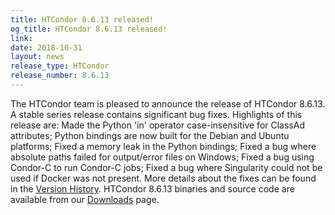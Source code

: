```yaml
---
title: HTCondor 8.6.13 released!
og_title: HTCondor 8.6.13 released!
link: 
date: 2018-10-31
layout: news
release_type: HTCondor
release_number: 8.6.13
---
```


The HTCondor team is pleased to announce the release of HTCondor 8.6.13. A stable series release contains significant bug fixes.  Highlights of this release are: Made the Python 'in' operator case-insensitive for ClassAd attributes; Python bindings are now built for the Debian and Ubuntu platforms; Fixed a memory leak in the Python bindings; Fixed a bug where absolute paths failed for output/error files on Windows; Fixed a bug using Condor-C to run Condor-C jobs; Fixed a bug where Singularity could not be used if Docker was not present.  More details about the fixes can be found in the <a href="http://htcondor.org/manual/v8.6.13/10_3Stable_Release.html">Version History</a>.  HTCondor 8.6.13 binaries and source code are available from our <a href="http://htcondor.org/downloads/">Downloads</a> page. 
